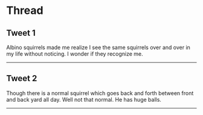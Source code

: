 # Thread

## Tweet 1

Albino squirrels made me realize I see the same squirrels over and over in my life without noticing. I wonder if they recognize me.

---

## Tweet 2

Though there is a normal squirrel which goes back and forth between front and back yard all day. Well not that normal. He has huge balls.

---


